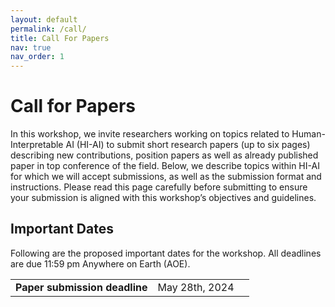 ```yaml
---
layout: default
permalink: /call/
title: Call For Papers
nav: true
nav_order: 1
---
```


<style>
    .button-submit {
    align-items: center;
    appearance: none;
    background-color: #3EB2FD;
    background-image: linear-gradient(1deg, #4F58FD, #149BF3 99%);
    background-size: calc(100% + 20px) calc(100% + 20px);
    border-radius: 100px;
    border-width: 0;
    box-shadow: none;
    box-sizing: border-box;
    color: #FFFFFF;
    cursor: pointer;
    display: inline-flex;
    font-family: CircularStd,sans-serif;
    font-size: 1rem;
    height: auto;
    justify-content: center;
    line-height: 1.5;
    padding: 6px 20px;
    position: relative;
    text-align: center;
    text-decoration: none;
    transition: background-color .2s,background-position .2s;
    user-select: none;
    -webkit-user-select: none;
    touch-action: manipulation;
    vertical-align: top;
    white-space: nowrap;
    }

    .button-submit:active,
    .button-submit:focus {
    outline: none;
    }

    .button-submit:hover {
    background-position: -20px -20px;
    }

    .button-submit:focus:not(:active) {
    box-shadow: rgba(40, 170, 255, 0.25) 0 0 0 .125em;
    }
</style>

<script src="https://code.jquery.com/jquery-3.6.1.min.js" integrity="sha256-o88AwQnZB+VDvE9tvIXrMQaPlFFSUTR+nldQm1LuPXQ=" crossorigin="anonymous"></script>
<script src="https://icml.cc/static/core/js/jquery.countdown.min.js"  charset="utf-8"></script>

# Call for Papers

In this workshop, we invite researchers working on topics related to Human-Interpretable AI (HI-AI) to 
submit short research papers (up to six pages) describing new contributions, position papers as well 
as already published paper in top conference of the field. 
Below, we describe topics within HI-AI for which we will accept submissions, as well as
the submission format and instructions. Please read this page carefully before
submitting to ensure your submission is aligned with this workshop’s objectives
and guidelines.

## Important Dates

Following are the proposed important dates for the workshop. All deadlines are
due 11:59 pm Anywhere on Earth (AOE).

<table class="table table-condensed datesummary">
    <col width="auto">
        <tr class="gray">
            <td>
                <b>Paper submission deadline</b>
            </td>
            <td>
                <span class='gray'>May 28th, 2024</span>
            </td>
            <td>
                <span class="submission-countdown"></span>
                <script >
                    if ("submission" != "") {
                            var submission = "2024/05/28 23:59:59 UTC";
                        $('.submission-countdown').countdown(submission, function (event) {
                        $(this).html(event.strftime('%w weeks %d days %H:%M:%S'));

                        });
                    }
                </script>
            </td>
        </tr>
        <tr class="gray">
            <td>
                <b>Review period begins</b>
            </td>
            <td>
                <span class='gray'> May 29th, 2024</span>
            </td>
            <td>
                <span class="reviewbegins-countdown"></span>
                <script >
                    if ("reviewbegins" != "") {
                            var reviewbegins = "2024/05/29 23:59:59 UTC";
                        $('.reviewbegins-countdown').countdown(reviewbegins, function (event) {
                        $(this).html(event.strftime('%w weeks %d days %H:%M:%S'));

                        });
                    }
                </script>
            </td>
        </tr>
        <tr class="gray">
            <td>
                <b>Review period ends</b>
            </td>
            <td>
                <span class='gray'> June 27th, 2024</span>
            </td>
            <td>
                <span class="reviewends-countdown"></span>
                <script >
                    if ("reviewends" != "") {
                            var reviewends = "2024/06/27 23:59:59 UTC";
                        $('.reviewends-countdown').countdown(reviewends, function (event) {
                        $(this).html(event.strftime('%w weeks %d days %H:%M:%S'));

                        });
                    }
                </script>
            </td>
        </tr>
        <tr class="gray">
            <td>
                <b>Notification of decision</b>
            </td>
            <td>
                <span class='gray'> June 28th, 2024</span>
            </td>
            <td>
                <span class="decision-countdown"></span>
                <script >
                    if ("decision" != "") {
                            var decision = "2024/06/28 23:59:59 UTC";
                        $('.decision-countdown').countdown(decision, function (event) {
                        $(this).html(event.strftime('%w weeks %d days %H:%M:%S'));

                        });
                    }
                </script>
            </td>
        </tr>
        <tr class="gray">
            <td>
                <b>Camera-ready paper due</b>
            </td>
            <td>
                <span class='gray'> July 27th, 2024</span>
            </td>
            <td>
                <span class="camera-countdown"></span>
                <script >
                    if ("camera" != "") {
                            var camera = "2024/07/27 23:59:59 UTC";
                        $('.camera-countdown').countdown(camera, function (event) {
                        $(this).html(event.strftime('%w weeks %d days %H:%M:%S'));

                        });
                    }
                </script>
            </td>
        </tr>
</table>

## Topics of interest

In this workshop, we welcome contributions focused on a variety of topics
related to interpretability. The following is a non-exhaustive list of possible
contributions. If you believe your paper is still related to interpretability,
but it does not fit in any of the following topics, please send it anyway, we
will then evaluate whether it may be still considered.

- <b>Explainable-by-design models</b>, novel approaches designing machine learning and deep learning models that are intrinsically interpretable. Also, papers showing novel characteristics (i.e. higher trustworthiness, robustness, causality, etc.) of existing models or extending them to novel domains are appreciated.
- <b>Post-hoc methods for Interpretable AI</b>, novel approaches on post-hoc interpretable AI. These include but are not limited to approaches working on higher-level features such as concepts. As for explainable-by-design models, papers showing novel characteristics of existing models or extensions to novel domains are welcome.
- <b>Theoretical analyses</b> of existing methods, showing from a theoretical point of view what existing interpretable methods can achieve both from an explanation and a generalization point of view.
- <b>Knowledge integration & Reasoning</b> methods injecting domain knowledge or integrating expert systems and reasoning methods into deep learning models to enhance their interpretability and performance.
- <b>Ethical AI</b> papers analysing implications of interpretable AI methods, discussing topics such as fairness, accountability, transparency, and bias mitigation in AI systems.
- <b>Human-machine Interaction</b> studies on innovative human-machine interaction system successfully exploiting interpretable AI models in their capability to provide both standard and counter-factual explanations.
- <b>Position papers on XAI</b> discussing the possible evolutions of the XAI field or speculating potential interpretable system and applications with their implications.
- <b>Applications in Medicine and Healthcare</b> applications of interpretable AI methods in medical diagnosis, treatment planning, and healthcare decision-making. Case studies demonstrating the clinical utility of interpretable AI models are welcome.
- <b>AI in Industry</b> practical applications of interpretable AI methods in various safety-critical industrial sectors, such as transportation, finance and retail. We welcome case studies, as well as discussions on the challenges of integrating interpretable AI technologies into existing decision-making processes.
- <b>Legal and Regulatory dissertations</b> discussing and providing analysis of the legal challenges associated with interpretable AI, including compliance with data protection laws, liability issues, and existing regulatory requirements for transparent and accountable AI systems.

## Submission Guidelines

Authors are invited to submit short papers, limited to <b>six pages</b> excluding
references and an optional appendix. Submissions include <b>new research
papers</b> presenting novel findings and/or theoretical analyses, as well as
<b>position papers</b> aimed at starting an active discussion on topics related
to HI-AI. We also welcome summaries of <b>already published papers</b> from
A-conferences and Q1-journals within the field.

The optional Appendix has no page limit, but we encourage authors to use this
space sparingly. This appendix may discuss reproducibility details, proofs,
pseudo-code, additional results, etc. Nevertheless, the paper's main body (i.e.,
the first six pages before references) should be entirely self-contained, and
reviewers may only read through part of the Appendix.

For papers presenting novel empirical results, we kindly ask authors to
provide access to the code and data underpinning their work (when possible) to
ensure reproducibility.
All paper submissions should follow the <b>CEUR-WS</b> format of the HI-AI workshop that you can find [here](https://human-interpretable-ai.github.io/latex-template/HI-AI-template.zip).

<div style="text-align: center; margin: auto; padding-top: 3%; padding-bottom: 3%;">
    <button class="button-submit" role="button" type="submit" onclick="window.open('https://openreview.net/group?id=KDD.org/2024/Workshop/HI-AI', '_blank')">Submit your paper</button>
</div>

### Review Process

All submissions will be peer-reviewed through a double-blinded process. Therefore, 
authors must ensure that their submissions are <b>properly anonymized</b>. 
To facilitate this process, we will use OpenReview to manage the 
submission and review process, guaranteeing that final decisions are made without 
any conflicts of interest.


## Publication

All papers accepted for the workshop will be published on the official workshop 
website, ensuring they remain available and accessible beyond the duration of 
the conference. <b>For authors interested in an archival version</b>, 
arrangements have been made with the external editor CEUR.WS to provide this 
service. This, however, is optional, and authors may opt out of having their
paper included in these proceedings if they wish to submit part of their 
submission to future archived venues. Furthermore, we will consider an extension 
of some of the top accepted papers for a special issue on the workshop's topic.

## Attendance

For each accepted paper, at least one author must attend the conference to present a poster for the paper. 
Moreover, a small number of papers will be given the opportunity to be presented as a short contributing 
talk in our workshop. Please consider that KDD offer the possibility to participate only to the workshop 
by means of the one-day pass ticket. You will also have the opportunity to meet leading experts in the 
field who will provide different invited speeches during the workshop.


